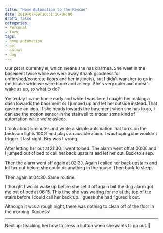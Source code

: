 ```yaml
---
title: "Home Automation to the Rescue"
date: 2019-07-09T10:31:16-06:00
draft: false
categories:
- Personal
- Tech
tags:
- home automation
- pet
- animal
- dog
---
```


Our pet is currently ill, which means she has diarrhea. She went in the basement twice while we were away (thank goodness for unfinished/concrete floors and her instincts), but I didn't want her to go in the house while we were home and asleep. She's very quiet and doesn't wake us up, so what to do?

<!--more-->

Yesterday I came home early and while I was here I caught her making a dash towards the basement so I jumped up and let her outside instead. That gave me an idea. If she heads towards the basement when she has to go, I can use the motion sensor in the stairwell to trigger some kind of automation while we're asleep.

I took about 5 minutes and wrote a simple automation that turns on the bedroom lights 100% and plays an audible alarm. I was hoping she wouldn't trigger it last night. Boy was I wrong.

After letting her out at 21:30, I went to bed. The alarm went off at 00:00 and I jumped out of bed to call her back upstairs and let her out. Back to sleep.

Then the alarm went off again at 02:30. Again I called her back upstairs and let her out before she could do anything in the house. Then back to sleep.

Then again at 04:30. Same routine.

I thought I would wake up before she set it off again but the dog alarm got me out of bed at 06:15. This time she was waiting for me at the top of the stairs before I could call her back up. I guess she had figured it out.

Although it was a rough night, there was nothing to clean off of the floor in the morning. Success!

----

Next up: teaching her how to press a button when she wants to go out. :slightly_smiling_face: